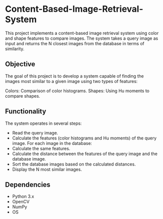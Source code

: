# Content-Based-Image-Retrieval-System
This project implements a content-based image retrieval system using color and shape features to compare images. The system takes a query image as input and returns the N closest images from the database in terms of similarity.

## Objective
The goal of this project is to develop a system capable of finding the images most similar to a given image using two types of features:

Colors: Comparison of color histograms.
Shapes: Using Hu moments to compare shapes.

## Functionality
The system operates in several steps:

- Read the query image.
- Calculate the features (color histograms and Hu moments) of the query image.
For each image in the database:
- Calculate the same features.
- Calculate the distance between the features of the query image and the database image.
- Sort the database images based on the calculated distances.
- Display the N most similar images.

## Dependencies
- Python 3.x
- OpenCV
- NumPy
- OS
